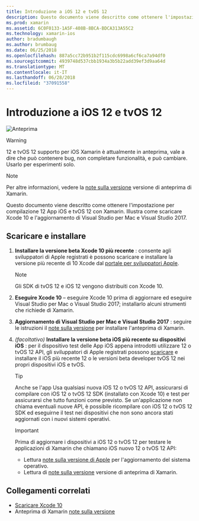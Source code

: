 ```yaml
---
title: Introduzione a iOS 12 e tvOS 12
description: Questo documento viene descritto come ottenere l'impostazione per compilazione 12 App iOS e tvOS 12 con Xamarin. Illustra come scaricare Xcode 10 e l'aggiornamento di Visual Studio per Mac e Visual Studio 2017.
ms.prod: xamarin
ms.assetid: 6C0F0133-1A5F-408B-8BCA-BDCA313A55C2
ms.technology: xamarin-ios
author: bradumbaugh
ms.author: brumbaug
ms.date: 06/25/2018
ms.openlocfilehash: 887a5cc72b951b2f115cdc6998a6cf6ca7a94df0
ms.sourcegitcommit: 4939748d537cbb1934a3b5b22add39ef3d9aa64d
ms.translationtype: MT
ms.contentlocale: it-IT
ms.lasthandoff: 06/28/2018
ms.locfileid: "37091558"
---
```

# <a name="getting-started-with-ios-12-and-tvos-12"></a>Introduzione a iOS 12 e tvOS 12

![Anteprima](~/media/shared/preview.png)

> [!WARNING]
> 12 e tvOS 12 supporto per iOS Xamarin è attualmente in anteprima, vale a dire che può contenere bug, non completare funzionalità, e può cambiare. Usarlo per esperimenti solo.

> [!NOTE]
> Per altre informazioni, vedere la [note sulla versione](https://releases.xamarin.com/preview-release-xcode-10-beta/) versione di anteprima di Xamarin.

Questo documento viene descritto come ottenere l'impostazione per compilazione 12 App iOS e tvOS 12 con Xamarin. Illustra come scaricare Xcode 10 e l'aggiornamento di Visual Studio per Mac e Visual Studio 2017.

## <a name="download-and-install"></a>Scaricare e installare

1. **Installare la versione beta Xcode 10 più recente** : consente agli sviluppatori di Apple registrati è possono scaricare e installare la versione più recente di 10 Xcode dal [portale per sviluppatori Apple](https://developer.apple.com/download/).

   > [!NOTE]
   > Gli SDK di tvOS 12 e iOS 12 vengono distribuiti con Xcode 10.

2. **Eseguire Xcode 10** – eseguire Xcode 10 prima di aggiornare ed eseguire Visual Studio per Mac o Visual Studio 2017; installarlo alcuni strumenti che richiede di Xamarin.

3. **Aggiornamento di Visual Studio per Mac e Visual Studio 2017** : seguire le istruzioni il [note sulla versione](https://releases.xamarin.com/preview-release-xcode-10-beta/) per installare l'anteprima di Xamarin.

4. _(facoltativo)_  **Installare la versione beta iOS più recente su dispositivi iOS** : per il dispositivo test delle App iOS appena introdotti utilizzare 12 o tvOS 12 API, gli sviluppatori di Apple registrati possono [scaricare](https://developer.apple.com/download) e installare il iOS più recente 12 o le versioni beta developer tvOS 12 nei propri dispositivi iOS e tvOS.

   > [!TIP]
   > Anche se l'app Usa qualsiasi nuova iOS 12 o tvOS 12 API, assicurarsi di compilare con iOS 12 o tvOS 12 SDK (installato con Xcode 10) e test per assicurarsi che tutto funzioni come previsto. Se un'applicazione non chiama eventuali nuove API, è possibile ricompilare con iOS 12 o tvOS 12 SDK ed eseguirne il test nei dispositivi che non sono ancora stati aggiornati con i nuovi sistemi operativi.

   > [!IMPORTANT]
   > Prima di aggiornare i dispositivi a iOS 12 o tvOS 12 per testare le applicazioni di Xamarin che chiamano iOS nuovo 12 o tvOS 12 API:
   > - Lettura [note sulla versione di Apple](https://developer.apple.com/download/) per l'aggiornamento del sistema operativo.
   > - Lettura di [note sulla versione](https://releases.xamarin.com/preview-release-xcode-10-beta/) versione di anteprima di Xamarin.

## <a name="related-links"></a>Collegamenti correlati

- [Scaricare Xcode 10](https://developer.apple.com/download/)
- Anteprima di Xamarin [note sulla versione](https://releases.xamarin.com/preview-release-xcode-10-beta/)
